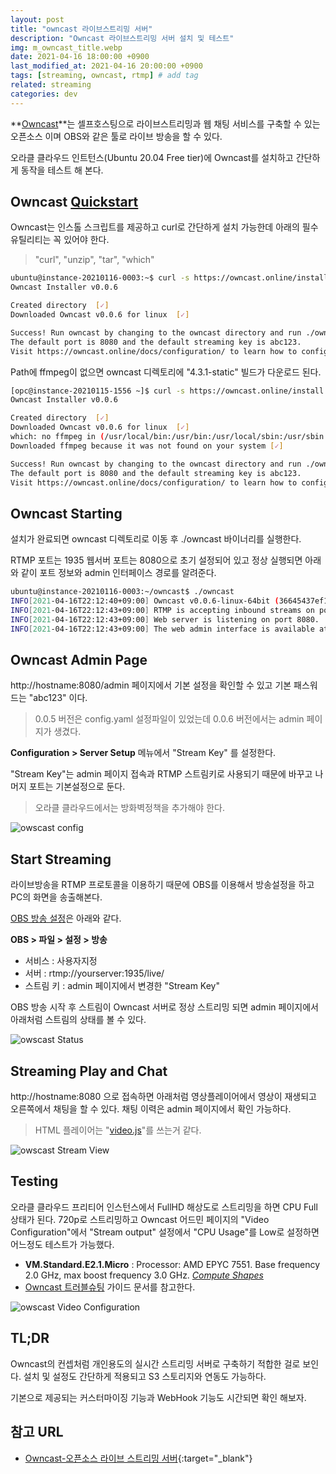 ```yaml
---
layout: post
title: "owncast 라이브스트리밍 서버"
description: "Owncast 라이브스트리밍 서버 설치 및 테스트"
img: m_owncast_title.webp
date: 2021-04-16 18:00:00 +0900
last_modified_at: 2021-04-16 20:00:00 +0900
tags: [streaming, owncast, rtmp] # add tag
related: streaming
categories: dev
---
```


**[Owncast](https://owncast.online)**는 셀프호스팅으로 라이브스트리밍과 웹 채팅 서비스를 구축할 수 있는 오픈소스 이며 OBS와 같은 툴로 라이브 방송을 할 수 있다. 

오라클 클라우드 인트턴스(Ubuntu 20.04 Free tier)에 Owncast를 설치하고 간단하게 동작을 테스트 해 본다. 
<!--more-->

## Owncast [Quickstart](https://owncast.online/quickstart) 

Owncast는 인스톨 스크립트를 제공하고 curl로 간단하게 설치 가능한데 아래의 필수 유틸리티는 꼭 있어야 한다.

> "curl", "unzip", "tar", "which" 

```bash
ubuntu@instance-20210116-0003:~$ curl -s https://owncast.online/install.sh | bash
Owncast Installer v0.0.6

Created directory  [✓]
Downloaded Owncast v0.0.6 for linux  [✓]

Success! Run owncast by changing to the owncast directory and run ./owncast.
The default port is 8080 and the default streaming key is abc123.
Visit https://owncast.online/docs/configuration/ to learn how to configure your new Owncast server.
```

Path에 ffmpeg이 없으면 owncast 디렉토리에 "4.3.1-static" 빌드가 다운로드 된다. 

```bash
[opc@instance-20210115-1556 ~]$ curl -s https://owncast.online/install.sh | bash
Owncast Installer v0.0.6

Created directory  [✓]
Downloaded Owncast v0.0.6 for linux  [✓]
which: no ffmpeg in (/usr/local/bin:/usr/bin:/usr/local/sbin:/usr/sbin:/home/opc/.local/bin:/home/opc/bin)
Downloaded ffmpeg because it was not found on your system [✓]

Success! Run owncast by changing to the owncast directory and run ./owncast.
The default port is 8080 and the default streaming key is abc123.
Visit https://owncast.online/docs/configuration/ to learn how to configure your new Owncast server.
```

## Owncast Starting 

설치가 완료되면 owncast 디렉토리로 이동 후 ./owncast 바이너리를 실행한다. 

RTMP 포트는 1935 웹서버 포트는 8080으로 초기 설정되어 있고 정상 실행되면 아래와 같이 포트 정보와 admin 인터페이스 경로를 알려준다. 

```bash
ubuntu@instance-20210116-0003:~/owncast$ ./owncast
INFO[2021-04-16T22:12:40+09:00] Owncast v0.0.6-linux-64bit (36645437ef17f622c8926fc32a2bf2de27a6e8d7)
INFO[2021-04-16T22:12:43+09:00] RTMP is accepting inbound streams on port 1935.
INFO[2021-04-16T22:12:43+09:00] Web server is listening on port 8080.
INFO[2021-04-16T22:12:43+09:00] The web admin interface is available at /admin.
```

## Owncast Admin Page

http://hostname:8080/admin 페이지에서 기본 설정을 확인할 수 있고 기본 패스워드는 "abc123" 이다. 

> 0.0.5 버전은 config.yaml 설정파일이 있었는데 0.0.6 버전에서는 admin 페이지가 생겼다. 

**Configuration > Server Setup** 메뉴에서 "Stream Key" 를 설정한다.   

"Stream Key"는 admin 페이지 접속과 RTMP 스트림키로 사용되기 때문에 바꾸고 나머지 포트는 기본설정으로 둔다. 

> 오라클 클라우드에서는 방화벽정책을 추가해야 한다. 

![owscast config]({{site.baseurl}}/assets/img/m_owncast_server_config.webp)

## Start Streaming 

라이브방송을 RTMP 프로토콜을 이용하기 때문에 OBS를 이용해서 방송설정을 하고 PC의 화면을 송출해본다.  

[OBS 방송 설정](https://owncast.online/docs/broadcasting/obs/)은 아래와 같다. 

**OBS > 파일 > 설정 > 방송**
- 서비스 : 사용자지정 
- 서버 : rtmp://yourserver:1935/live/
- 스트림 키 : admin 페이지에서 변경한 "Stream Key" 

OBS 방송 시작 후 스트림이 Owncast 서버로 정상 스트리밍 되면 admin 페이지에서 아래처럼 스트림의 상태를 볼 수 있다. 

![owscast Status]({{site.baseurl}}/assets/img/m_owncast_status.webp)

## Streaming Play and Chat

http://hostname:8080 으로 접속하면 아래처럼 영상플레이어에서 영상이 재생되고 오른쪽에서 채팅을 할 수 있다. 채팅 이력은 admin 페이지에서 확인 가능하다.  

> HTML 플레이어는 "[video.js](https://videojs.com)"를 쓰는거 같다.  

![owscast Stream View]({{site.baseurl}}/assets/img/m_owncast_rtmp_stream.webp)

## Testing

오라클 클라우드 프리티어 인스턴스에서 FullHD 해상도로 스트리밍을 하면 CPU Full 상태가 된다. 720p로 스트리밍하고 Owncast 어드민 페이지의 "Video Configuration"에서 "Stream output" 설정에서 "CPU Usage"를 Low로 설정하면 어느정도 테스트가 가능했다. 

- **VM.Standard.E2.1.Micro** : Processor: AMD EPYC 7551. Base frequency 2.0 GHz, max boost frequency 3.0 GHz. *[Compute Shapes](https://docs.oracle.com/en-us/iaas/Content/Compute/References/computeshapes.htm#Compute_Shapes)*
- [Owncast 트러블슈팅](https://owncast.online/docs/troubleshooting/?source=admin) 가이드 문서를 참고한다. 


![owscast Video Configuration]({{site.baseurl}}/assets/img/m_owncast_video_config.webp)

## TL;DR

Owncast의 컨셉처럼 개인용도의 실시간 스트리밍 서버로 구축하기 적합한 걸로 보인다. 설치 및 설정도 간단하게 적용되고 S3 스토리지와 연동도 가능하다. 

기본으로 제공되는 커스터마이징 기능과 WebHook 기능도 시간되면 확인 해보자.

## 참고 URL

- [Owncast-오픈소스 라이브 스트리밍 서버](https://news.hada.io/topic?id=3450){:target="_blank"}
